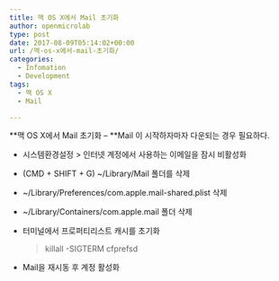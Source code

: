 ```yaml
---
title: 맥 OS X에서 Mail 초기화
author: openmicrolab
type: post
date: 2017-08-09T05:14:02+00:00
url: /맥-os-x에서-mail-초기화/
categories:
  - Infomation
  - Development
tags:
  - 맥 OS X
  - Mail

---
```

**맥 OS X에서 Mail 초기화 &#8211; **Mail 이 시작하자마자 다운되는 경우 필요하다.

  * 시스템환경설정 > 인터넷 계정에서 사용하는 이메일을 잠시 비활성화
  * (CMD + SHIFT + G) ~/Library/Mail 폴더를 삭제
  * ~/Library/Preferences/com.apple.mail-shared.plist 삭제
  * ~/Library/Containers/com.apple.mail 폴더 삭제
  * 터미널에서 프로퍼티리스트 캐시를 초기화  
    > killall -SIGTERM cfprefsd

  * Mail을 재시동 후 계정 활성화
